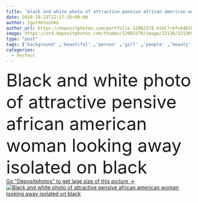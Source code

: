 ```yaml
---
title: 'black and white photo of attractive pensive african american woman looking away isolated on black'
date: 2018-10-23T12:17:35+00:00
author: IgorVetushko
author_url: https://depositphotos.com/portfolio-12982378.html?ref=64678756
image: https://st4.depositphotos.com/thumbs/12982378/image/22136/221369024/api_thumb_450.jpg?forcejpeg=true
type: "post"
tags: ['background' ,'beautiful' ,'person' ,'girl' ,'people' ,'beauty' ,'model' ,'face' ,'style' ,'fashion' ,'backdrop' ,'pensive' ,'vogue' ,'attractive' ,'fashionable' ,'modeling' ,'styling' ,'copy space' ,'black and white' ,'Studio Shot' ,'young adult' ,'black woman' ,'african american' ,'looking away' ,'isolated on black' ,'perfect skin' ,'Fashion Shoot' ]
categories: 
  - Perfect
---
```

<div aling="center">
            <font size="60"> Black and white photo of attractive pensive african american woman looking away isolated on black</font>   
</div>
<div>
    <a href='https://depositphotos.com/221369024/stock-photo-black-white-photo-attractive-pensive.html?ref=64678756' target=_blank > Go "Depositphotos" to get lage size of this picture ->
        <img href='https://depositphotos.com/221369024/stock-photo-black-white-photo-attractive-pensive.html?ref=64678756' src='https://st4.depositphotos.com/12982378/22136/i/950/depositphotos_221369024-stock-photo-black-white-photo-attractive-pensive.jpg?forcejpeg=true' alt='Black and white photo of attractive pensive african american woman looking away isolated on black' >
    </a>
</div>

